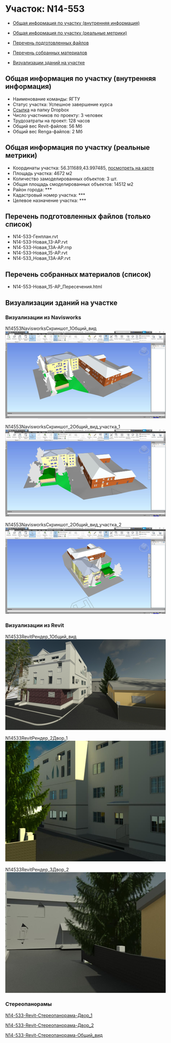 # Участок: N14-553

* [Общая информация по участку (внутренняя информация)](#Chapter1)

* [Общая информация по участку (реальные метрики)](#Chapter2)

* [Перечень подготовленных файлов](#Chapter3)

* [Перечень собранных материалов](#Chapter4)

* [Визуализации зданий на участке](#Chapter5)

## <a id="Chapter1"></a> Общая информация по участку (внутренняя информация)
+ Наименование команды: ЯГТУ
+ Статус участка: Успешное завершение курса
+ [Ссылка](https://www.dropbox.com/sh/wvvgv1nw1iqred9/AAB4Ni-bhzUHayqESph_TLYPa/N14_553?dl=0) на папку Dropbox
+ Число участников по проекту: 3 человек
+ Трудозатраты на проект: 128 часов
+ Общий вес Revit-файлов: 56 Мб
+ Общий вес Renga-файлов: 2 Мб
## <a id="Chapter2"></a> Общая информация по участку (реальные метрики)
+ Координаты участка: 56.311689,43.997485, [посмотреть на карте](https://yandex.ru/maps/47/nizhny-novgorod/?ll=43.997485%2C56.311689&z=19)
+ Площадь участка: 4672 м2
+ Количество замоделированных объектов: 3 шт.
+ Общая площадь смоделированных объектов: 14512 м2
+ Район города: *** 
+ Кадастровый номер участка: *** 
+ Целевое назначение участка: *** 
## <a id="Chapter3"></a> Перечень подготовленных файлов (только список)
+ N14-533-Генплан.rvt
+ N14-533-Новая_13-АР.rvt
+ N14-533-Новая_13А-АР.rnp
+ N14-533-Новая_15-АР.rvt
+ N14-533_Новая_13А-АР.rvt
## <a id="Chapter4"></a> Перечень собранных материалов (список)
+ N14-553-Новая_15-АР_Пересечения.html
## <a id="Chapter5"></a> Визуализации зданий на участке
### Визуализации из Navisworks
N14553NavisworksСкриншот_1Общий_вид
![N14-553-Navisworks-Скриншот_1-Общий_вид](/Images/N14_553/N14-553-Navisworks-Скриншот_1-Общий_вид_Compressed.jpg)

N14553NavisworksСкриншот_2Общий_вид_участка_1
![N14-553-Navisworks-Скриншот_2-Общий_вид_участка_1](/Images/N14_553/N14-553-Navisworks-Скриншот_2-Общий_вид_участка_1_Compressed.jpg)

N14553NavisworksСкриншот_2Общий_вид_участка_2
![N14-553-Navisworks-Скриншот_2-Общий_вид_участка_2](/Images/N14_553/N14-553-Navisworks-Скриншот_2-Общий_вид_участка_2_Compressed.jpg)

### Визуализации из Revit
N14533RevitРендер_1Общий_вид
![N14-533-Revit-Рендер_1-Общий_вид](/Images/N14_553/N14-533-Revit-Рендер_1-Общий_вид_Compressed.jpg)

N14533RevitРендер_2Двор_1
![N14-533-Revit-Рендер_2-Двор_1](/Images/N14_553/N14-533-Revit-Рендер_2-Двор_1_Compressed.jpg)

N14533RevitРендер_3Двор_2
![N14-533-Revit-Рендер_3-Двор_2](/Images/N14_553/N14-533-Revit-Рендер_3-Двор_2_Compressed.jpg)

### Стереопанорамы
[N14-533-Revit-Стереопанорама-Двор_1](https://pano.autodesk.com/pano.html?url=jpgs/05e1fb3b-046c-4eb8-9acf-d646e85240e5&version=2)

[N14-533-Revit-Стереопанорама-Двор_2](https://pano.autodesk.com/pano.html?url=jpgs/322fb623-e456-49f4-b610-279c594ee1b8&version=2)

[N14-533-Revit-Стереопанорама-Общий_вид](https://pano.autodesk.com/pano.html?url=jpgs/05e1fb3b-046c-4eb8-9acf-d646e85240e5&version=2)

